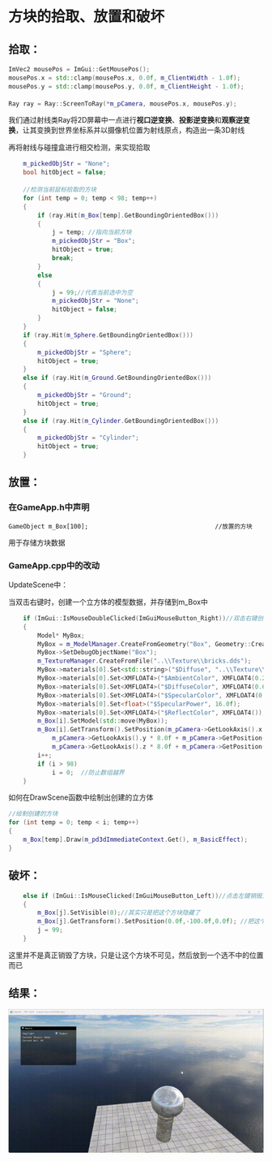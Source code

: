 # 方块的拾取、放置和破坏

## 拾取：

```c++
ImVec2 mousePos = ImGui::GetMousePos();
mousePos.x = std::clamp(mousePos.x, 0.0f, m_ClientWidth - 1.0f);
mousePos.y = std::clamp(mousePos.y, 0.0f, m_ClientHeight - 1.0f);

Ray ray = Ray::ScreenToRay(*m_pCamera, mousePos.x, mousePos.y);
```

我们通过射线类Ray将2D屏幕中一点进行**视口逆变换**、**投影逆变换**和**观察逆变换**，让其变换到世界坐标系并以摄像机位置为射线原点，构造出一条3D射线

再将射线与碰撞盒进行相交检测，来实现拾取

```c++
    m_pickedObjStr = "None";
    bool hitObject = false;

    //检测当前鼠标拾取的方块
    for (int temp = 0; temp < 98; temp++)
    {
        if (ray.Hit(m_Box[temp].GetBoundingOrientedBox()))
        {
            j = temp; //指向当前方块
            m_pickedObjStr = "Box";
            hitObject = true;
            break;
        }
        else
        {
            j = 99;//代表当前选中为空
            m_pickedObjStr = "None";
            hitObject = false;
        }
    }
    if (ray.Hit(m_Sphere.GetBoundingOrientedBox()))
    {
        m_pickedObjStr = "Sphere";
        hitObject = true;
    }
    else if (ray.Hit(m_Ground.GetBoundingOrientedBox()))
    {
        m_pickedObjStr = "Ground";
        hitObject = true;
    }
    else if (ray.Hit(m_Cylinder.GetBoundingOrientedBox()))
    {
        m_pickedObjStr = "Cylinder";
        hitObject = true;
    }
```



## 放置：

### 在GameApp.h中声明

​    `GameObject m_Box[100];                                   //放置的方块`

用于存储方块数据

### GameApp.cpp中的改动

UpdateScene中：

当双击右键时，创建一个立方体的模型数据，并存储到m_Box中

```c++
    if (ImGui::IsMouseDoubleClicked(ImGuiMouseButton_Right))//双击右键创造方块
    {
        Model* MyBox;
        MyBox = m_ModelManager.CreateFromGeometry("Box", Geometry::CreateBox());
        MyBox->SetDebugObjectName("Box");
        m_TextureManager.CreateFromFile("..\\Texture\\bricks.dds");
        MyBox->materials[0].Set<std::string>("$Diffuse", "..\\Texture\\bricks.dds");
        MyBox->materials[0].Set<XMFLOAT4>("$AmbientColor", XMFLOAT4(0.2f, 0.2f, 0.2f, 1.0f));
        MyBox->materials[0].Set<XMFLOAT4>("$DiffuseColor", XMFLOAT4(0.6f, 0.6f, 0.6f, 1.0f));
        MyBox->materials[0].Set<XMFLOAT4>("$SpecularColor", XMFLOAT4(0.2f, 0.2f, 0.2f, 1.0f));
        MyBox->materials[0].Set<float>("$SpecularPower", 16.0f);
        MyBox->materials[0].Set<XMFLOAT4>("$ReflectColor", XMFLOAT4());
        m_Box[i].SetModel(std::move(MyBox));
        m_Box[i].GetTransform().SetPosition(m_pCamera->GetLookAxis().x * 8.0f + m_pCamera->GetPosition().x,
            m_pCamera->GetLookAxis().y * 8.0f + m_pCamera->GetPosition().y,
            m_pCamera->GetLookAxis().z * 8.0f + m_pCamera->GetPosition().z); //摄像机方向向量+摄像机位置 = 任意位置放置方块
        i++;
        if (i > 98)
            i = 0;  //防止数组越界
    }
```

如何在DrawScene函数中绘制出创建的立方体

```c++
//绘制创建的方块
for (int temp = 0; temp < i; temp++)
{
    m_Box[temp].Draw(m_pd3dImmediateContext.Get(), m_BasicEffect);
}
```



## 破坏：

```c++
    else if (ImGui::IsMouseClicked(ImGuiMouseButton_Left))//点击左键销毁方块
    {
        m_Box[j].SetVisible(0);//其实只是把这个方块隐藏了
        m_Box[j].GetTransform().SetPosition(0.0f,-100.0f,0.0f); //把这个方块挪走，防止被选中
        j = 99;
    }
```

这里并不是真正销毁了方块，只是让这个方块不可见，然后放到一个选不中的位置而已



## 结果：

![](https://raw.githubusercontent.com/Telluluu/DirectX11-With-Windows-SDK/%E5%88%98%E6%9B%A6%E7%83%A8/%E4%BD%9C%E4%B8%9A%E6%B5%81%E7%A8%8B%E8%AF%B4%E6%98%8E%E5%8F%8A%E9%97%AE%E7%AD%94%E9%A2%98/markdownfiles/%E6%96%B9%E5%9D%97%E7%9A%84%E6%8B%BE%E5%8F%96%E3%80%81%E6%94%BE%E7%BD%AE%E5%92%8C%E9%94%80%E6%AF%81.gif)